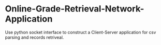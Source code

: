 # Online-Grade-Retrieval-Network-Application
Use python socket interface to construct a Client-Server application for csv parsing and records retriveal.
